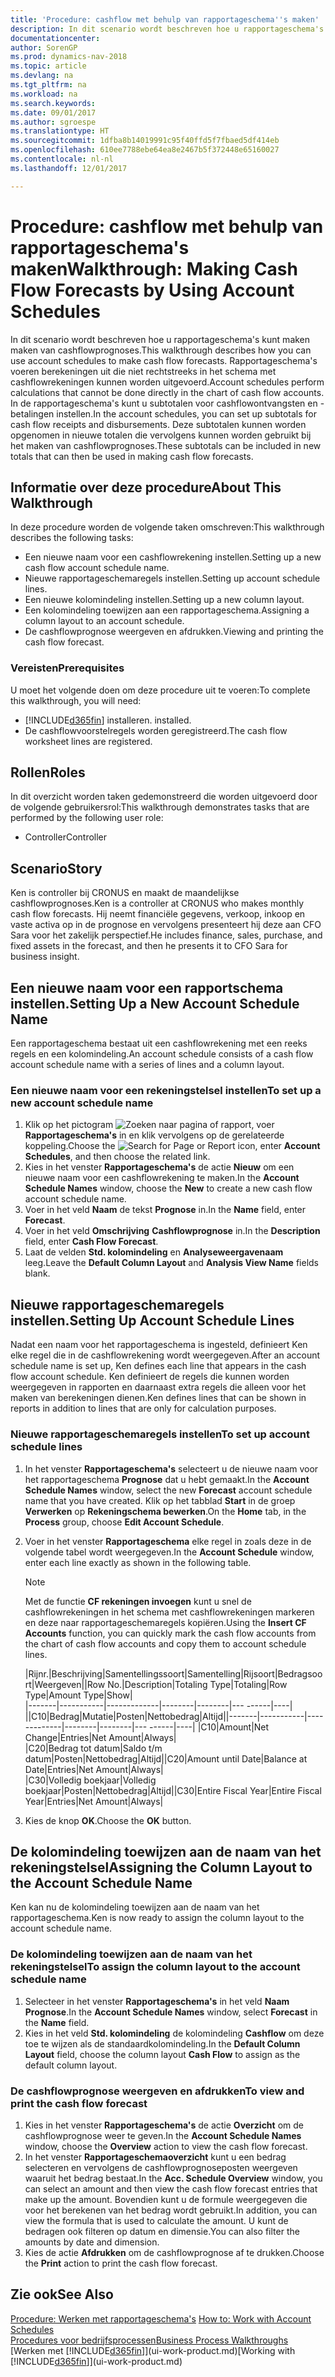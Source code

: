 ```yaml
---
title: 'Procedure: cashflow met behulp van rapportageschema''s maken'
description: In dit scenario wordt beschreven hoe u rapportageschema's kunt maken maken van cashflowprognoses. Rapportageschema's voeren berekeningen uit die niet rechtstreeks in het schema met cashflowrekeningen kunnen worden uitgevoerd. In de rapportageschema's kunt u subtotalen voor cashflowontvangsten en -betalingen instellen. Deze subtotalen kunnen worden opgenomen in nieuwe totalen die vervolgens kunnen worden gebruikt bij het maken van cashflowprognoses.
documentationcenter: 
author: SorenGP
ms.prod: dynamics-nav-2018
ms.topic: article
ms.devlang: na
ms.tgt_pltfrm: na
ms.workload: na
ms.search.keywords: 
ms.date: 09/01/2017
ms.author: sgroespe
ms.translationtype: HT
ms.sourcegitcommit: 1dfba8b14019991c95f40ffd5f7fbaed5df414eb
ms.openlocfilehash: 610ee7788ebe64ea8e2467b5f372448e65160027
ms.contentlocale: nl-nl
ms.lasthandoff: 12/01/2017

---
```

# <a name="walkthrough-making-cash-flow-forecasts-by-using-account-schedules"></a><span data-ttu-id="e3178-106">Procedure: cashflow met behulp van rapportageschema's maken</span><span class="sxs-lookup"><span data-stu-id="e3178-106">Walkthrough: Making Cash Flow Forecasts by Using Account Schedules</span></span>
<span data-ttu-id="e3178-107">In dit scenario wordt beschreven hoe u rapportageschema's kunt maken maken van cashflowprognoses.</span><span class="sxs-lookup"><span data-stu-id="e3178-107">This walkthrough describes how you can use account schedules to make cash flow forecasts.</span></span> <span data-ttu-id="e3178-108">Rapportageschema's voeren berekeningen uit die niet rechtstreeks in het schema met cashflowrekeningen kunnen worden uitgevoerd.</span><span class="sxs-lookup"><span data-stu-id="e3178-108">Account schedules perform calculations that cannot be done directly in the chart of cash flow accounts.</span></span> <span data-ttu-id="e3178-109">In de rapportageschema's kunt u subtotalen voor cashflowontvangsten en -betalingen instellen.</span><span class="sxs-lookup"><span data-stu-id="e3178-109">In the account schedules, you can set up subtotals for cash flow receipts and disbursements.</span></span> <span data-ttu-id="e3178-110">Deze subtotalen kunnen worden opgenomen in nieuwe totalen die vervolgens kunnen worden gebruikt bij het maken van cashflowprognoses.</span><span class="sxs-lookup"><span data-stu-id="e3178-110">These subtotals can be included in new totals that can then be used in making cash flow forecasts.</span></span>  

## <a name="about-this-walkthrough"></a><span data-ttu-id="e3178-111">Informatie over deze procedure</span><span class="sxs-lookup"><span data-stu-id="e3178-111">About This Walkthrough</span></span>  
<span data-ttu-id="e3178-112">In deze procedure worden de volgende taken omschreven:</span><span class="sxs-lookup"><span data-stu-id="e3178-112">This walkthrough describes the following tasks:</span></span>  

- <span data-ttu-id="e3178-113">Een nieuwe naam voor een cashflowrekening instellen.</span><span class="sxs-lookup"><span data-stu-id="e3178-113">Setting up a new cash flow account schedule name.</span></span>  
- <span data-ttu-id="e3178-114">Nieuwe rapportageschemaregels instellen.</span><span class="sxs-lookup"><span data-stu-id="e3178-114">Setting up account schedule lines.</span></span>  
- <span data-ttu-id="e3178-115">Een nieuwe kolomindeling instellen.</span><span class="sxs-lookup"><span data-stu-id="e3178-115">Setting up a new column layout.</span></span>  
- <span data-ttu-id="e3178-116">Een kolomindeling toewijzen aan een rapportageschema.</span><span class="sxs-lookup"><span data-stu-id="e3178-116">Assigning a column layout to an account schedule.</span></span>  
- <span data-ttu-id="e3178-117">De cashflowprognose weergeven en afdrukken.</span><span class="sxs-lookup"><span data-stu-id="e3178-117">Viewing and printing the cash flow forecast.</span></span>  

### <a name="prerequisites"></a><span data-ttu-id="e3178-118">Vereisten</span><span class="sxs-lookup"><span data-stu-id="e3178-118">Prerequisites</span></span>  
<span data-ttu-id="e3178-119">U moet het volgende doen om deze procedure uit te voeren:</span><span class="sxs-lookup"><span data-stu-id="e3178-119">To complete this walkthrough, you will need:</span></span>  

- [!INCLUDE[d365fin](includes/d365fin_md.md)]<span data-ttu-id="e3178-120"> installeren.</span><span class="sxs-lookup"><span data-stu-id="e3178-120"> installed.</span></span>  
- <span data-ttu-id="e3178-121">De cashflowvoorstelregels worden geregistreerd.</span><span class="sxs-lookup"><span data-stu-id="e3178-121">The cash flow worksheet lines are registered.</span></span>  

## <a name="roles"></a><span data-ttu-id="e3178-122">Rollen</span><span class="sxs-lookup"><span data-stu-id="e3178-122">Roles</span></span>  
<span data-ttu-id="e3178-123">In dit overzicht worden taken gedemonstreerd die worden uitgevoerd door de volgende gebruikersrol:</span><span class="sxs-lookup"><span data-stu-id="e3178-123">This walkthrough demonstrates tasks that are performed by the following user role:</span></span>  

- <span data-ttu-id="e3178-124">Controller</span><span class="sxs-lookup"><span data-stu-id="e3178-124">Controller</span></span>  

## <a name="story"></a><span data-ttu-id="e3178-125">Scenario</span><span class="sxs-lookup"><span data-stu-id="e3178-125">Story</span></span>  
<span data-ttu-id="e3178-126">Ken is controller bij CRONUS en maakt de maandelijkse cashflowprognoses.</span><span class="sxs-lookup"><span data-stu-id="e3178-126">Ken is a controller at CRONUS who makes monthly cash flow forecasts.</span></span> <span data-ttu-id="e3178-127">Hij neemt financiële gegevens, verkoop, inkoop en vaste activa op in de prognose en vervolgens presenteert hij deze aan CFO Sara voor het zakelijk perspectief.</span><span class="sxs-lookup"><span data-stu-id="e3178-127">He includes finance, sales, purchase, and fixed assets in the forecast, and then he presents it to CFO Sara for business insight.</span></span>  

## <a name="setting-up-a-new-account-schedule-name"></a><span data-ttu-id="e3178-128">Een nieuwe naam voor een rapportschema instellen.</span><span class="sxs-lookup"><span data-stu-id="e3178-128">Setting Up a New Account Schedule Name</span></span>  
<span data-ttu-id="e3178-129">Een rapportageschema bestaat uit een cashflowrekening met een reeks regels en een kolomindeling.</span><span class="sxs-lookup"><span data-stu-id="e3178-129">An account schedule consists of a cash flow account schedule name with a series of lines and a column layout.</span></span>  

### <a name="to-set-up-a-new-account-schedule-name"></a><span data-ttu-id="e3178-130">Een nieuwe naam voor een rekeningstelsel instellen</span><span class="sxs-lookup"><span data-stu-id="e3178-130">To set up a new account schedule name</span></span>  

1.  <span data-ttu-id="e3178-131">Klik op het pictogram ![Zoeken naar pagina of rapport](media/ui-search/search_small.png "pictogram Zoeken naar pagina of rapport"), voer **Rapportageschema's** in en klik vervolgens op de gerelateerde koppeling.</span><span class="sxs-lookup"><span data-stu-id="e3178-131">Choose the ![Search for Page or Report](media/ui-search/search_small.png "Search for Page or Report icon") icon, enter **Account Schedules**, and then choose the related link.</span></span>  
2.  <span data-ttu-id="e3178-132">Kies in het venster **Rapportageschema's** de actie **Nieuw** om een nieuwe naam voor een cashflowrekening te maken.</span><span class="sxs-lookup"><span data-stu-id="e3178-132">In the **Account Schedule Names** window, choose the **New** to create a new cash flow account schedule name.</span></span>  
3.  <span data-ttu-id="e3178-133">Voer in het veld **Naam** de tekst **Prognose** in.</span><span class="sxs-lookup"><span data-stu-id="e3178-133">In the **Name** field, enter **Forecast**.</span></span>  
4.  <span data-ttu-id="e3178-134">Voer in het veld **Omschrijving** **Cashflowprognose** in.</span><span class="sxs-lookup"><span data-stu-id="e3178-134">In the **Description** field, enter **Cash Flow Forecast**.</span></span>  
5.  <span data-ttu-id="e3178-135">Laat de velden **Std. kolomindeling** en **Analyseweergavenaam** leeg.</span><span class="sxs-lookup"><span data-stu-id="e3178-135">Leave the **Default Column Layout** and **Analysis View Name** fields blank.</span></span>  

## <a name="setting-up-account-schedule-lines"></a><span data-ttu-id="e3178-136">Nieuwe rapportageschemaregels instellen.</span><span class="sxs-lookup"><span data-stu-id="e3178-136">Setting Up Account Schedule Lines</span></span>  
<span data-ttu-id="e3178-137">Nadat een naam voor het rapportageschema is ingesteld, definieert Ken elke regel die in de cashflowrekening wordt weergegeven.</span><span class="sxs-lookup"><span data-stu-id="e3178-137">After an account schedule name is set up, Ken defines each line that appears in the cash flow account schedule.</span></span> <span data-ttu-id="e3178-138">Ken definieert de regels die kunnen worden weergegeven in rapporten en daarnaast extra regels die alleen voor het maken van berekeningen dienen.</span><span class="sxs-lookup"><span data-stu-id="e3178-138">Ken defines lines that can be shown in reports in addition to lines that are only for calculation purposes.</span></span>  

### <a name="to-set-up-account-schedule-lines"></a><span data-ttu-id="e3178-139">Nieuwe rapportageschemaregels instellen</span><span class="sxs-lookup"><span data-stu-id="e3178-139">To set up account schedule lines</span></span>  

1.  <span data-ttu-id="e3178-140">In het venster **Rapportageschema's** selecteert u de nieuwe naam voor het rapportageschema **Prognose** dat u hebt gemaakt.</span><span class="sxs-lookup"><span data-stu-id="e3178-140">In the **Account Schedule Names** window, select the new **Forecast** account schedule name that you have created.</span></span> <span data-ttu-id="e3178-141">Klik op het tabblad **Start** in de groep **Verwerken** op **Rekeningschema bewerken**.</span><span class="sxs-lookup"><span data-stu-id="e3178-141">On the **Home** tab, in the **Process** group, choose **Edit Account Schedule**.</span></span>  
2.  <span data-ttu-id="e3178-142">Voer in het venster **Rapportageschema** elke regel in zoals deze in de volgende tabel wordt weergegeven.</span><span class="sxs-lookup"><span data-stu-id="e3178-142">In the **Account Schedule** window, enter each line exactly as shown in the following table.</span></span>  

    > [!NOTE]  
    >  <span data-ttu-id="e3178-143">Met de functie **CF rekeningen invoegen** kunt u snel de cashflowrekeningen in het schema met cashflowrekeningen markeren en deze naar rapportageschemaregels kopiëren.</span><span class="sxs-lookup"><span data-stu-id="e3178-143">Using the **Insert CF Accounts** function, you can quickly mark the cash flow accounts from the chart of cash flow accounts and copy them to account schedule lines.</span></span>  

    <span data-ttu-id="e3178-144">|Rijnr.|Beschrijving|Samentellingssoort|Samentelling|Rijsoort|Bedragsoort|Weergeven|</span><span class="sxs-lookup"><span data-stu-id="e3178-144">|Row No.|Description|Totaling Type|Totaling|Row Type|Amount Type|Show|</span></span>  
    <span data-ttu-id="e3178-145">|-------|-----------|-------------|--------|--------|---  ------|----| ||C10|Bedrag|Mutatie|Posten|Nettobedrag|Altijd|</span><span class="sxs-lookup"><span data-stu-id="e3178-145">|-------|-----------|-------------|--------|--------|---  ------|----| |C10|Amount|Net Change|Entries|Net Amount|Always|</span></span>  
    <span data-ttu-id="e3178-146">|C20|Bedrag tot datum|Saldo t/m datum|Posten|Nettobedrag|Altijd|</span><span class="sxs-lookup"><span data-stu-id="e3178-146">|C20|Amount until Date|Balance at Date|Entries|Net Amount|Always|</span></span>  
    <span data-ttu-id="e3178-147">|C30|Volledig boekjaar|Volledig boekjaar|Posten|Nettobedrag|Altijd|</span><span class="sxs-lookup"><span data-stu-id="e3178-147">|C30|Entire Fiscal Year|Entire Fiscal Year|Entries|Net Amount|Always|</span></span>  

4.  <span data-ttu-id="e3178-148">Kies de knop **OK**.</span><span class="sxs-lookup"><span data-stu-id="e3178-148">Choose the **OK** button.</span></span>  

## <a name="assigning-the-column-layout-to-the-account-schedule-name"></a><span data-ttu-id="e3178-149">De kolomindeling toewijzen aan de naam van het rekeningstelsel</span><span class="sxs-lookup"><span data-stu-id="e3178-149">Assigning the Column Layout to the Account Schedule Name</span></span>  
<span data-ttu-id="e3178-150">Ken kan nu de kolomindeling toewijzen aan de naam van het rapportageschema.</span><span class="sxs-lookup"><span data-stu-id="e3178-150">Ken is now ready to assign the column layout to the account schedule name.</span></span>  

### <a name="to-assign-the-column-layout-to-the-account-schedule-name"></a><span data-ttu-id="e3178-151">De kolomindeling toewijzen aan de naam van het rekeningstelsel</span><span class="sxs-lookup"><span data-stu-id="e3178-151">To assign the column layout to the account schedule name</span></span>  

1.  <span data-ttu-id="e3178-152">Selecteer in het venster **Rapportageschema's** in het veld **Naam** **Prognose**.</span><span class="sxs-lookup"><span data-stu-id="e3178-152">In the **Account Schedule Names** window, select **Forecast** in the **Name** field.</span></span>  
2.  <span data-ttu-id="e3178-153">Kies in het veld **Std. kolomindeling** de kolomindeling **Cashflow** om deze toe te wijzen als de standaardkolomindeling.</span><span class="sxs-lookup"><span data-stu-id="e3178-153">In the **Default Column Layout** field, choose the column layout **Cash Flow** to assign as the default column layout.</span></span>  

### <a name="to-view-and-print-the-cash-flow-forecast"></a><span data-ttu-id="e3178-154">De cashflowprognose weergeven en afdrukken</span><span class="sxs-lookup"><span data-stu-id="e3178-154">To view and print the cash flow forecast</span></span>  
1.  <span data-ttu-id="e3178-155">Kies in het venster **Rapportageschema's** de actie **Overzicht** om de cashflowprognose weer te geven.</span><span class="sxs-lookup"><span data-stu-id="e3178-155">In the **Account Schedule Names** window, choose the **Overview** action to view the cash flow forecast.</span></span>  
2.  <span data-ttu-id="e3178-156">In het venster **Rapportageschemaoverzicht** kunt u een bedrag selecteren en vervolgens de cashflowprognoseposten weergeven waaruit het bedrag bestaat.</span><span class="sxs-lookup"><span data-stu-id="e3178-156">In the **Acc. Schedule Overview** window, you can select an amount and then view the cash flow forecast entries that make up the amount.</span></span> <span data-ttu-id="e3178-157">Bovendien kunt u de formule weergegeven die voor het berekenen van het bedrag wordt gebruikt.</span><span class="sxs-lookup"><span data-stu-id="e3178-157">In addition, you can view the formula that is used to calculate the amount.</span></span> <span data-ttu-id="e3178-158">U kunt de bedragen ook filteren op datum en dimensie.</span><span class="sxs-lookup"><span data-stu-id="e3178-158">You can also filter the amounts by date and dimension.</span></span>  
3.  <span data-ttu-id="e3178-159">Kies de actie **Afdrukken** om de cashflowprognose af te drukken.</span><span class="sxs-lookup"><span data-stu-id="e3178-159">Choose the **Print** action to print the cash flow forecast.</span></span>  

## <a name="see-also"></a><span data-ttu-id="e3178-160">Zie ook</span><span class="sxs-lookup"><span data-stu-id="e3178-160">See Also</span></span>  
 <span data-ttu-id="e3178-161">[Procedure: Werken met rapportageschema's](bi-how-work-account-schedule.md) </span><span class="sxs-lookup"><span data-stu-id="e3178-161">[How to: Work with Account Schedules](bi-how-work-account-schedule.md) </span></span>  
 [<span data-ttu-id="e3178-162">Procedures voor bedrijfsprocessen</span><span class="sxs-lookup"><span data-stu-id="e3178-162">Business Process Walkthroughs</span></span>](walkthrough-business-process-walkthroughs.md)  
 <span data-ttu-id="e3178-163">[Werken met [!INCLUDE[d365fin](includes/d365fin_md.md)]](ui-work-product.md)</span><span class="sxs-lookup"><span data-stu-id="e3178-163">[Working with [!INCLUDE[d365fin](includes/d365fin_md.md)]](ui-work-product.md)</span></span>

